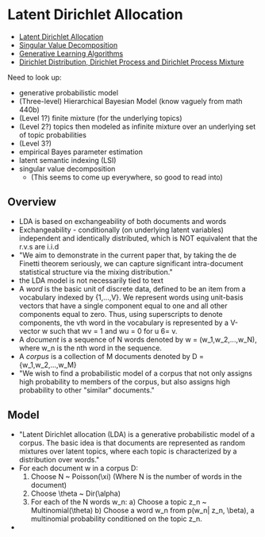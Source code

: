 # Latent Dirichlet Allocation

- [Latent Dirichlet Allocation](https://www.cs.princeton.edu/~blei/papers/BleiNgJordan2003.pdf)
- [Singular Value Decomposition](https://www.ling.ohio-state.edu/~kbaker/pubs/Singular_Value_Decomposition_Tutorial.pdf)
- [Generative Learning Algorithms](http://cs229.stanford.edu/notes/cs229-notes2.pdf)
- [Dirichlet Distribution, Dirichlet Process and Dirichlet Process Mixture](http://www.cs.cmu.edu/~epxing/Class/10701-08s/recitation/dirichlet.pdf)

Need to look up:
  - generative probabilistic model
  - (Three-level) Hierarchical Bayesian Model (know vaguely from math 440b)
  - (Level 1?) finite mixture (for the underlying topics)
  - (Level 2?) topics then modeled as infinite mixture over an underlying set of topic probabilities
  - (Level 3?)
  - empirical Bayes parameter estimation
  - latent semantic indexing (LSI)
  - singular value decomposition
    - (This seems to come up everywhere, so good to read into)

## Overview
  - LDA is based on exchangeability of both documents and words
  - Exchangeability - conditionally (on underlying latent variables) independent and identically distributed, which is NOT equivalent that the r.v.s are i.i.d
  - "We aim to demonstrate in the current paper that, by taking
the de Finetti theorem seriously, we can capture significant intra-document statistical structure via
the mixing distribution."
  - the LDA model is not necessarily tied to text
  - A _word_ is the basic unit of discrete data, defined to be an item from a vocabulary indexed by
{1,...,V}. We represent words using unit-basis vectors that have a single component equal to
one and all other components equal to zero. Thus, using superscripts to denote components,
the vth word in the vocabulary is represented by a V-vector w such that wv = 1 and wu = 0 for
u 6= v.
  - A _document_ is a sequence of N words denoted by w = (w_1,w_2,...,w_N), where w_n is the nth
word in the sequence.
  - A _corpus_ is a collection of M documents denoted by D = {w_1,w_2,...,w_M}
  - "We wish to find a probabilistic model of a corpus that not only assigns high probability to
members of the corpus, but also assigns high probability to other "similar" documents."


## Model
  - "Latent Dirichlet allocation (LDA) is a generative probabilistic model of a corpus. The basic idea is
that documents are represented as random mixtures over latent topics, where each topic is characterized
by a distribution over words."
  - For each document w in a corpus D:
    1. Choose N ~ Poisson(\xi) (Where N is the number of words in the document)
    2. Choose \theta ~ Dir(\alpha)
    3. For each of the N words w_n:
      a) Choose a topic z_n ~ Multinomial(\theta)
      b) Choose a word w_n from p(w_n| z_n, \beta), a multinomial probability conditioned on the topic
z_n.
  -
